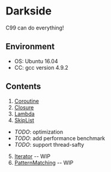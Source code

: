 # Darkside

C99 can do everything!

## Environment
* OS: Ubuntu 16.04
* CC: gcc version 4.9.2

## Contents
1. [Coroutine](https://en.wikipedia.org/wiki/Coroutine)
2. [Closure](https://en.wikipedia.org/wiki/Closure_(computer_programming))
3. [Lambda](https://en.wikipedia.org/wiki/Anonymous_function)
4. [SkipList](https://en.wikipedia.org/wiki/Skip_list)
  * _TODO_: optimization
  * _TODO_: add performance benchmark
  * _TODO_: support thread-safty
5. [Iterator](https://en.wikipedia.org/wiki/Iterator) -- WIP
6. [PatternMatching](https://en.wikipedia.org/wiki/Pattern_matching) -- WIP
